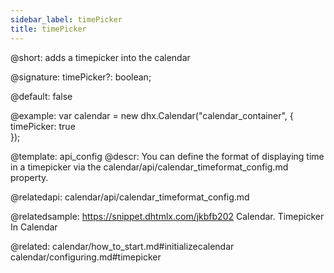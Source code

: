 ```yaml
---
sidebar_label: timePicker
title: timePicker
---          
```


@short: adds a timepicker into the calendar

@signature: timePicker?: boolean;

@default: false

@example: 
var calendar = new dhx.Calendar("calendar_container", {
    timePicker: true      
});


@template:	api_config
@descr: 
You can define the format of displaying time in a timepicker via the calendar/api/calendar_timeformat_config.md property.


@relatedapi:
calendar/api/calendar_timeformat_config.md

@relatedsample:
https://snippet.dhtmlx.com/jkbfb202	Calendar. Timepicker In Calendar

@related: calendar/how_to_start.md#initializecalendar
calendar/configuring.md#timepicker